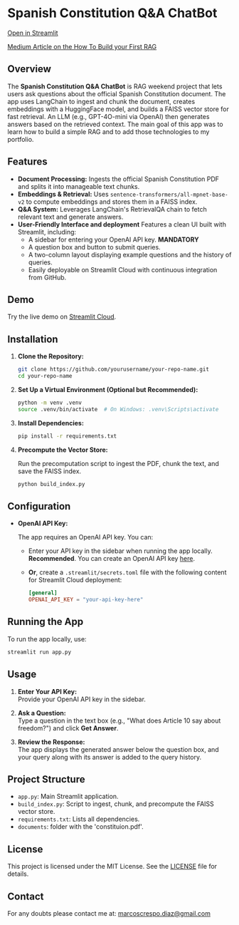 # Spanish Constitution Q&A ChatBot

[Open in Streamlit](https://chatbot-4g5ea76rwyjj9e9biaa49y.streamlit.app/)

[Medium Article on the How To Build your First RAG](https://medium.com/@marcoscrespo-ai/building-your-first-rag-c0a83ae9a6db)

## Overview

The **Spanish Constitution Q&A ChatBot** is RAG weekend project that lets users ask questions about the official Spanish Constitution document. The app uses LangChain to ingest and chunk the document, creates embeddings with a HuggingFace model, and builds a FAISS vector store for fast retrieval. An LLM (e.g., GPT-4O-mini via OpenAI) then generates answers based on the retrieved context.
The main goal of this app was to learn how to build a simple RAG and to add those technologies to my portfolio.
## Features

- **Document Processing:** Ingests the official Spanish Constitution PDF and splits it into manageable text chunks.
- **Embeddings & Retrieval:** Uses `sentence-transformers/all-mpnet-base-v2` to compute embeddings and stores them in a FAISS index.
- **Q&A System:** Leverages LangChain's RetrievalQA chain to fetch relevant text and generate answers.
- **User-Friendly Interface and deployment** Features a clean UI built with Streamlit, including:
  - A sidebar for entering your OpenAI API key. **MANDATORY**
  - A question box and button to submit queries.
  - A two-column layout displaying example questions and the history of queries.
  - Easily deployable on Streamlit Cloud with continuous integration from GitHub.

## Demo

Try the live demo on [Streamlit Cloud](https://chatbot-4g5ea76rwyjj9e9biaa49y.streamlit.app/).

## Installation

1. **Clone the Repository:**

   ```bash
   git clone https://github.com/yourusername/your-repo-name.git
   cd your-repo-name
   ```

2. **Set Up a Virtual Environment (Optional but Recommended):**

   ```bash
   python -m venv .venv
   source .venv/bin/activate  # On Windows: .venv\Scripts\activate
   ```

3. **Install Dependencies:**

   ```bash
   pip install -r requirements.txt
   ```

4. **Precompute the Vector Store:**

   Run the precomputation script to ingest the PDF, chunk the text, and save the FAISS index. 

   ```bash
   python build_index.py
   ```

## Configuration

- **OpenAI API Key:**

  The app requires an OpenAI API key. You can:
  
  - Enter your API key in the sidebar when running the app locally. **Recommended**. You can create an OpenAI API key [here](https://help.openai.com/en/articles/4936850-where-do-i-find-my-openai-api-key).
  - **Or**, create a `.streamlit/secrets.toml` file with the following content for Streamlit Cloud deployment:

    ```toml
    [general]
    OPENAI_API_KEY = "your-api-key-here"
    ```

## Running the App

To run the app locally, use:

```bash
streamlit run app.py
```

## Usage

1. **Enter Your API Key:**  
   Provide your OpenAI API key in the sidebar.

2. **Ask a Question:**  
   Type a question in the text box (e.g., "What does Article 10 say about freedom?") and click **Get Answer**.

3. **Review the Response:**  
   The app displays the generated answer below the question box, and your query along with its answer is added to the query history.

## Project Structure

- `app.py`: Main Streamlit application.
- `build_index.py`: Script to ingest, chunk, and precompute the FAISS vector store.
- `requirements.txt`: Lists all dependencies.
- `documents`: folder with the 'constituion.pdf'.

## License

This project is licensed under the MIT License. See the [LICENSE](LICENSE) file for details.

## Contact
For any doubts please contact me at: marcoscrespo.diaz@gmail.com

